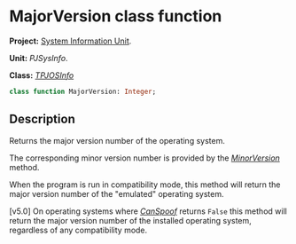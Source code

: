 # MajorVersion class function

**Project:** [System Information Unit](../API.md).

**Unit:** _PJSysInfo_.

**Class:** _[TPJOSInfo](./TPJOSInfo.md)_

```pascal
class function MajorVersion: Integer;
```

## Description

Returns the major version number of the operating system.

The corresponding minor version number is provided by the _[MinorVersion](./TPJOSInfo-MinorVersion.md)_ method.

When the program is run in compatibility mode, this method will return the major version number of the "emulated" operating system.

[v5.0] On operating systems where _[CanSpoof](./TPJOSInfo-CanSpoof.md)_ returns `False` this method will return the major version number of the installed operating system, regardless of any compatibility mode.
